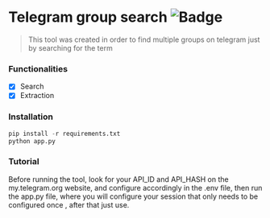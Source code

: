 # Telegram group search ![Badge](https://img.shields.io/static/v1?label=Python&message=Telethon&color=green&style=&logo=PYTHON)
> This tool was created in order to find multiple groups on telegram just by searching for the term

### Functionalities  

- [X] Search
- [X] Extraction

### Installation

```python
pip install -r requirements.txt
python app.py
```

### Tutorial

Before running the tool, look for your API_ID and API_HASH on the my.telegram.org website, and configure accordingly in the .env file, then run the app.py file, where you will configure your session that only needs to be configured once , after that just use.
